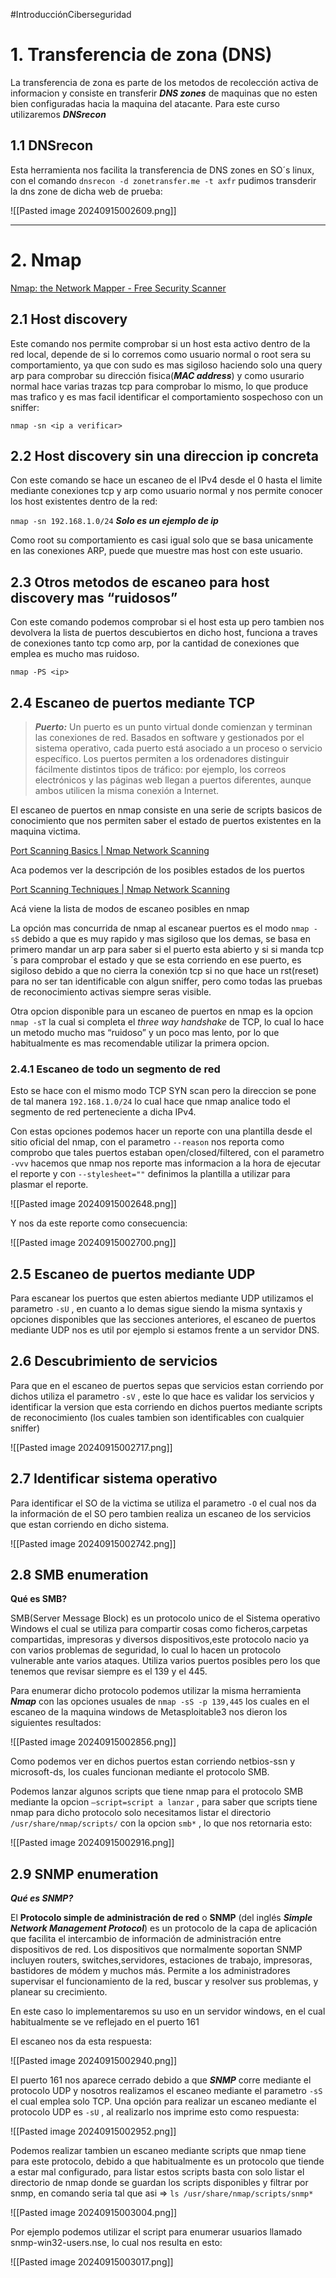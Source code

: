 #IntroducciónCiberseguridad 
# 1. Transferencia de zona (DNS)

La transferencia de zona es parte de los metodos de recolección activa de informacion y consiste en transferir _**DNS zones**_ de maquinas que no esten bien configuradas hacia la maquina del atacante. Para este curso utilizaremos _**DNSrecon**_

## 1.1 DNSrecon

Esta herramienta nos facilita la transferencia de DNS zones en SO´s linux, con el comando `dnsrecon -d zonetransfer.me -t axfr` pudimos transderir la dns zone de dicha web de prueba:

![[Pasted image 20240915002609.png]]

---

# 2. Nmap

[Nmap: the Network Mapper - Free Security Scanner](https://nmap.org)

## 2.1 Host discovery

Este comando nos permite comprobar si un host esta activo dentro de la red local, depende de si lo corremos como usuario normal o root sera su comportamiento, ya que con sudo es mas sigiloso haciendo solo una query arp para comprobar su dirección fisica(_**MAC address**_) y como usurario normal hace varias trazas tcp para comprobar lo mismo, lo que produce mas trafico y es mas facil identificar el comportamiento sospechoso con un sniffer:

`nmap -sn <ip a verificar>`

## 2.2 Host discovery sin una direccion ip concreta

Con este comando se hace un escaneo de el IPv4 desde el 0 hasta el limite mediante conexiones tcp y arp como usuario normal y nos permite conocer los host existentes dentro de la red:

`nmap -sn 192.168.1.0/24` _**Solo es un ejemplo de ip**_

Como root su comportamiento es casi igual solo que se basa unicamente en las conexiones ARP, puede que muestre mas host con este usuario.

## 2.3 Otros metodos de escaneo para host discovery mas “ruidosos”

Con este comando podemos comprobar si el host esta up pero tambien nos devolvera la lista de puertos descubiertos en dicho host, funciona a traves de conexiones tanto tcp como arp, por la cantidad de conexiones que emplea es mucho mas ruidoso.

`nmap -PS <ip>`

## 2.4 Escaneo de puertos mediante TCP

> _**Puerto:**_ Un puerto es un punto virtual donde comienzan y terminan las conexiones de red. Basados en software y gestionados por el sistema operativo, cada puerto está asociado a un proceso o servicio específico. Los puertos permiten a los ordenadores distinguir fácilmente distintos tipos de tráfico: por ejemplo, los correos electrónicos y las páginas web llegan a puertos diferentes, aunque ambos utilicen la misma conexión a Internet.

El escaneo de puertos en nmap consiste en una serie de scripts basicos de conocimiento que nos permiten saber el estado de puertos existentes en la maquina victima.

[Port Scanning Basics | Nmap Network Scanning](https://nmap.org/book/man-port-scanning-basics.html)

Aca podemos ver la descripción de los posibles estados de los puertos

[Port Scanning Techniques | Nmap Network Scanning](https://nmap.org/book/man-port-scanning-techniques.html)

Acá viene la lista de modos de escaneo posibles en nmap

La opción mas concurrida de nmap al escanear puertos es el modo `nmap -sS` debido a que es muy rapido y mas sigiloso que los demas, se basa en primero mandar un arp para saber si el puerto esta abierto y si si manda tcp´s para comprobar el estado y que se esta corriendo en ese puerto, es sigiloso debido a que no cierra la conexión tcp si no que hace un rst(reset) para no ser tan identificable con algun sniffer, pero como todas las pruebas de reconocimiento activas siempre seras visible.

Otra opcion disponible para un escaneo de puertos en nmap es la opcion `nmap -sT` la cual si completa el _three way handshake_ de TCP, lo cual lo hace un metodo mucho mas “ruidoso” y un poco mas lento, por lo que habitualmente es mas recomendable utilizar la primera opcion.

### 2.4.1 Escaneo de todo un segmento de red

Esto se hace con el mismo modo TCP SYN scan pero la direccion se pone de tal manera `192.168.1.0/24` lo cual hace que nmap analice todo el segmento de red perteneciente a dicha IPv4.

Con estas opciones podemos hacer un reporte con una plantilla desde el sitio oficial del nmap, con el parametro `--reason` nos reporta como comprobo que tales puertos estaban open/closed/filtered, con el parametro `-vvv` hacemos que nmap nos reporte mas informacion a la hora de ejecutar el reporte y con `--stylesheet=""` definimos la plantilla a utilizar para plasmar el reporte.

![[Pasted image 20240915002648.png]]

Y nos da este reporte como consecuencia:

![[Pasted image 20240915002700.png]]

## 2.5 Escaneo de puertos mediante UDP

Para escanear los puertos que esten abiertos mediante UDP utilizamos el parametro `-sU` , en cuanto a lo demas sigue siendo la misma syntaxis y opciones disponibles que las secciones anteriores, el escaneo de puertos mediante UDP nos es util por ejemplo si estamos frente a un servidor DNS.

## 2.6 Descubrimiento de servicios

Para que en el escaneo de puertos sepas que servicios estan corriendo por dichos utiliza el parametro `-sV` , este lo que hace es validar los servicios y identificar la version que esta corriendo en dichos puertos mediante scripts de reconocimiento (los cuales tambien son identificables con cualquier sniffer)

![[Pasted image 20240915002717.png]]

## 2.7 Identificar sistema operativo

Para identificar el SO de la victima se utiliza el parametro `-O` el cual nos da la información de el SO pero tambien realiza un escaneo de los servicios que estan corriendo en dicho sistema.

![[Pasted image 20240915002742.png]]

## 2.8 SMB enumeration

**Qué es SMB?**

SMB(Server Message Block) es un protocolo unico de el Sistema operativo Windows el cual se utiliza para compartir cosas como ficheros,carpetas compartidas, impresoras y diversos dispositivos,este protocolo nacio ya con varios problemas de seguridad, lo cual lo hacen un protocolo vulnerable ante varios ataques. Utiliza varios puertos posibles pero los que tenemos que revisar siempre es el 139 y el 445.

Para enumerar dicho protocolo podemos utilizar la misma herramienta _**Nmap**_ con las opciones usuales de `nmap -sS -p 139,445` los cuales en el escaneo de la maquina windows de Metasploitable3 nos dieron los siguientes resultados:

![[Pasted image 20240915002856.png]]

Como podemos ver en dichos puertos estan corriendo netbios-ssn y microsoft-ds, los cuales funcionan mediante el protocolo SMB.

Podemos lanzar algunos scripts que tiene nmap para el protocolo SMB mediante la opcion `—script=script a lanzar` , para saber que scripts tiene nmap para dicho protocolo solo necesitamos listar el directorio `/usr/share/nmap/scripts/` con la opcion `smb*` , lo que nos retornaria esto:

![[Pasted image 20240915002916.png]]

## 2.9 SNMP enumeration

_**Qué es SNMP?**_

El **Protocolo simple de administración de red** o **SNMP** (del inglés _**Simple Network Management Protocol**_) es un protocolo de la capa de aplicación que facilita el intercambio de información de administración entre dispositivos de red. Los dispositivos que normalmente soportan SNMP incluyen routers, switches,servidores, estaciones de trabajo, impresoras, bastidores de módem y muchos más. Permite a los administradores supervisar el funcionamiento de la red, buscar y resolver sus problemas, y planear su crecimiento.

En este caso lo implementaremos su uso en un servidor windows, en el cual habitualmente se ve reflejado en el puerto 161

El escaneo nos da esta respuesta:

![[Pasted image 20240915002940.png]]

El puerto 161 nos aparece cerrado debido a que _**SNMP**_ corre mediante el protocolo UDP y nosotros realizamos el escaneo mediante el parametro `-sS` el cual emplea solo TCP. Una opción para realizar un escaneo mediante el protocolo UDP es `-sU` , al realizarlo nos imprime esto como respuesta:

![[Pasted image 20240915002952.png]]

Podemos realizar tambien un escaneo mediante scripts que nmap tiene para este protocolo, debido a que habitualmente es un protocolo que tiende a estar mal configurado, para listar estos scripts basta con solo listar el directorio de nmap donde se guardan los scripts disponibles y filtrar por snmp, en comando seria tal que asi ⇒ `ls /usr/share/nmap/scripts/snmp*`

![[Pasted image 20240915003004.png]]

Por ejemplo podemos utilizar el script para enumerar usuarios llamado snmp-win32-users.nse, lo cual nos resulta en esto:

![[Pasted image 20240915003017.png]]